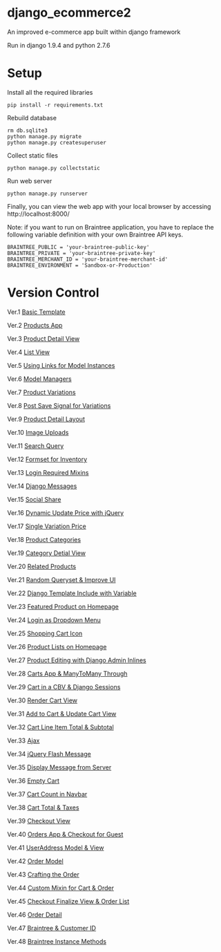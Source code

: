 django_ecommerce2
=================

An improved e-commerce app built within django framework

Run in django 1.9.4 and python 2.7.6

# Setup

Install all the required libraries

    pip install -r requirements.txt

Rebuild database

    rm db.sqlite3
    python manage.py migrate
    python manage.py createsuperuser

Collect static files

    python manage.py collectstatic

Run web server

    python manage.py runserver

Finally, you can view the web app with your local browser by accessing http://localhost:8000/

Note: if you want to run on Braintree application, you have to replace the following variable definition with your own Braintree API keys.

    BRAINTREE_PUBLIC = 'your-braintree-public-key'
    BRAINTREE_PRIVATE = 'your-braintree-private-key'
    BRAINTREE_MERCHANT_ID = 'your-braintree-merchant-id'
    BRAINTREE_ENVIRONMENT = 'Sandbox-or-Production'

# Version Control

Ver.1   [Basic Template](../../tree/086876c197cec682ba202168e2260eda4a942be9)

Ver.2   [Products App](../../tree/4f3251004f29b20addc412802afc5ccb3dd2e258)

Ver.3   [Product Detail View](../../tree/9d01d36277152bbfb7ec3d8b9e79af0694c83b0d)

Ver.4   [List View](../../tree/b94c4a912b42054ad3e6c9a08b476f6f001360de)

Ver.5   [Using Links for Model Instances](../../tree/40edd2c1b1ee6740c249f5e234f973586cb6b7dd)

Ver.6   [Model Managers](../../tree/6ec459823379f71cb35028449877ad8de58d0b11)

Ver.7   [Product Variations](../../tree/0a03b123da89698cb7ffb2b100745d2548bcc2a0)

Ver.8   [Post Save Signal for Variations](../../tree/9f8af3071f77638b66b7881012970d464ebe9491)

Ver.9   [Product Detail Layout](../../tree/e9f7a5ec5776e4505c1aee1d4449f7fbacf7af35)

Ver.10   [Image Uploads](../../tree/62a29cccf24ec1fd07d95e3a6469d70e0d92dd4c)

Ver.11   [Search Query](../../tree/bf2a75c092220c50a523520ba2b89ba7607b3958)

Ver.12   [Formset for Inventory](../../tree/d69646c743571a61a8e4efcbb22802f34c4a63be)

Ver.13   [Login Required Mixins](../../tree/a5ba2382638b286049ea0eb4f4b5e93f10e22cf3)

Ver.14   [Django Messages](../../tree/c89ffeebd6158b32b31e003ea5440eca46ca7b78)

Ver.15   [Social Share](../../tree/385de2f6c8ce35bda14bd850c0a5e07d6b613381)

Ver.16   [Dynamic Update Price with jQuery](../../tree/2407f99ed7c7532f393e5b25a2f60fb640b4bcc8)

Ver.17   [Single Variation Price](../../tree/62b82551f387ec9aabf6c51fe7abd2b5a5442bad)

Ver.18   [Product Categories](../../tree/fc9983963a8bdfd4fffd90d222203acf257a7335)

Ver.19   [Category Detial View](../../tree/7326fc7a50e77d4b9b01a7b2c22b92286da24065)

Ver.20   [Related Products](../../tree/63044ea74568af081da40e82463563c1e21c3c5d)

Ver.21   [Random Queryset & Improve UI](../../tree/8caff80a980b86bde64d96c935a81adf78d99fc6)

Ver.22   [Django Template Include with Variable](../../tree/fadf4226136c30771842a634cdfee77e027af9b1)

Ver.23   [Featured Product on Homepage](../../tree/7e19c21fa3b79d008bebcd308e55509d620341e5)

Ver.24   [Login as Dropdown Menu](../../tree/65745ff26fce6edce2ad4949a598c0c76275d34c)

Ver.25   [Shopping Cart Icon](../../tree/854d0f652c4f44574eab1cb9edccfed591f77d7e)

Ver.26   [Product Lists on Homepage](../../tree/a7cff334892cbbad8d32ea2d4420c94a6b12947a)

Ver.27   [Product Editing with Django Admin Inlines](../../tree/6cb781747bf1d5db898f278a491345850364dd3b)

Ver.28   [Carts App & ManyToMany Through](../../tree/be63dbdfe840629364becf6380fb105b21c3bc67)

Ver.29   [Cart in a CBV & Django Sessions](../../tree/60b068bc51fe7b51667d9e884cb399f25d828fbf)

Ver.30   [Render Cart View](../../tree/f13d068a9854c2304c0849605a0ca33ac414fbf9)

Ver.31   [Add to Cart & Update Cart View](../../tree/386d37dbfdc1a17ff07d70869e3b512584b56db7)

Ver.32   [Cart Line Item Total & Subtotal](../../tree/599e35fd57be23704076e7771026460bf9f37253)

Ver.33   [Ajax](../../tree/d460896f40e8a707bc12e1394c1c9f55c83b983b)

Ver.34   [jQuery Flash Message](../../tree/cbb0152063a9cc75dad7717384bca10355e4d937)

Ver.35   [Display Message from Server](../../tree/ae5003710564b1b86134fd64c9a2155967642f33)

Ver.36   [Empty Cart](../../tree/6b32822ee3cbb97c085963f0671bcc55e8465c6c)

Ver.37   [Cart Count in Navbar](../../tree/fde5a942ae6574a2e5868b8c742e8cf6fc7fe7ed)

Ver.38   [Cart Total & Taxes](../../tree/9395fe3dea0e5939d155a02f4049f6ddd8e53bae)

Ver.39   [Checkout View](../../tree/9b03250d702f81a03fc52b134af93be7c459e3bf)

Ver.40   [Orders App & Checkout for Guest](../../tree/14c7ee66a9528aa2cf0cde3c4026946045b530d6)

Ver.41   [UserAddress Model & View](../../tree/275df9629cca1d96bb29911555fec5c2f13e2021)

Ver.42   [Order Model](../../tree/49ca84365d3bd84b586b2049b2e5dab278b39eb8)

Ver.43   [Crafting the Order](../../tree/39f1c4d98ed6133508a1fa78ea413ca70de63f11)

Ver.44   [Custom Mixin for Cart & Order](../../tree/d1902ef3c7c70d0e73132d1f69cfbc9f52b1a939)

Ver.45   [Checkout Finalize View & Order List](../../tree/231f5b2efc49287d8dddd41daa88b2dcae1141ed)

Ver.46   [Order Detail](../../tree/c0c0e1f1801b8deebbd0118985e74032ea1fff37)

Ver.47   [Braintree & Customer ID](../../tree/97a70d970229da1bebab0c3b214813d38dd5873d)

Ver.48   [Braintree Instance Methods](../../tree/cd80ba62037eff4767031983e5f74ac8e7252dd5)
